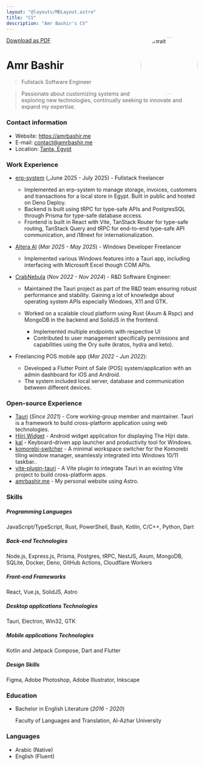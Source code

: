 ```yaml
---
layout: "@layouts/MDLayout.astro"
title: "CV"
description: "Amr Bashir's CV"
---
```


<a class="print:hidden opacity-50! hover:opacity-100!" href="/cv.pdf" download="Amr Bashir - CV">
	<span class="i-ri-arrow-down-line"></span> Download as PDF
</a>

<img src="/portrait.webp" alt="portrait" width="150" height="150" style="border-radius: 50%" class="ml-2px" align="right"/>

# Amr Bashir

> Fullstack Software Engineer

> Passionate about customizing systems and exploring new technologies,
> continually seeking to innovate and expand my expertise.

### Contact information

- Website: https://amrbashir.me
- E-mail: contact@amrbashir.me
- Location: [Tanta, Egypt](https://maps.app.goo.gl/w8qBz34YJ8f9XPMH8)

### Work Experience

- [erp-system](https://erp-system.amrbashir.me) (_June 2025 - July 2025) - Fullstack freelancer
	- Implemented an erp-system to manage storage, invoices, customers and transactions for a local store in Egypt. Built in public and hosted on Deno Deploy.
	- Backend is built using tRPC for type-safe APIs and PostgresSQL through Prisma for type-safe database access.
	- Frontend is built in React with Vite, TanStack Router for type-safe routing, TanStack Query and tRPC for end-to-end type-safe API communication,  and i18next for internationalization.

- [Altera Al](https://github.com/lyfegame/) (_Mar 2025 - May 2025_) - Windows Developer Freelancer

    - Implemented various Windows features into a Tauri app, including interfacing with
      Microsoft Excel though COM APIs.

- [CrabNebula](https://crabnebula.dev/) (_Nov 2022 - Nov 2024_) - R&D Software Engineer:

    - Maintained the Tauri project as part of the R&D team ensuring robust performance and stability.
      Gaining a lot of knowledge about operating system APIs especially Windows, X11 and GTK.

    - Worked on a scalable cloud platform using Rust (Axum & Rspc) and MongoDB in the backend and SolidJS in the frontend.
        - Implemented multiple endpoints with respective UI
        - Contributed to user management specifically permissions and capabilities using the Ory suite (kratos, hydra and keto).

- Freelancing POS mobile app (_Mar 2022 - Jun 2022_):

    - Developed a Flutter Point of Sale (POS) system/application with an admin dashboard for iOS and Android.
    - The system included local server, database and communication between different devices.

### Open-source Experience

- [Tauri](https://tauri.app) (_Since 2021_) - Core working-group member and maintainer.
  Tauri is a framework to build cross-platform application using web technologies.
- [Hijri Widget](https://github.com/amrbashir/hijri-widget) - Android widget application for displaying The Hijri date.
- [kal](https://github.com/amrbashir/kal) - Keyboard-driven app launcher and productivity tool for Windows.
- [komorebi-switcher](https://github.com/amrbashir/komorebi-switcher) - A minimal workspace switcher for the Komorebi tiling window manager, seamlessly integrated into Windows 10/11 taskbar..
- [vite-plugin-tauri](https://github.com/amrbashir/vite-plugin-tauri) - A Vite plugin to integrate Tauri in an existing Vite project to build cross-platform apps.
- [amrbashir.me](https://github.com/amrbashir/amrbashir.me) - My personal website using Astro.

### Skills

##### _Programming Languages_

JavaScript/TypeScript, Rust, PowerShell, Bash, Kotlin, C/C++, Python, Dart

##### _Back-end Technologies_

Node.js, Express.js, Prisma, Postgres, tRPC, NestJS, Axum, MongoDB, SQLite, Docker, Deno, GitHub Actions, Cloudflare Workers

##### _Front-end Frameworks_

React, Vue.js, SolidJS, Astro

##### _Desktop applications Technologies_

Tauri, Electron, Win32, GTK

##### _Mobile applications Technologies_

Kotlin and Jetpack Compose, Dart and Flutter

##### _Design Skills_

Figma, Adobe Photoshop, Adobe Illustrator, Inkscape

### Education

- Bachelor in English Literature (_2016 - 2020_)

    Faculty of Languages ​and Translation, Al-Azhar University

### Languages

- Arabic (Native)
- English (Fluent)
